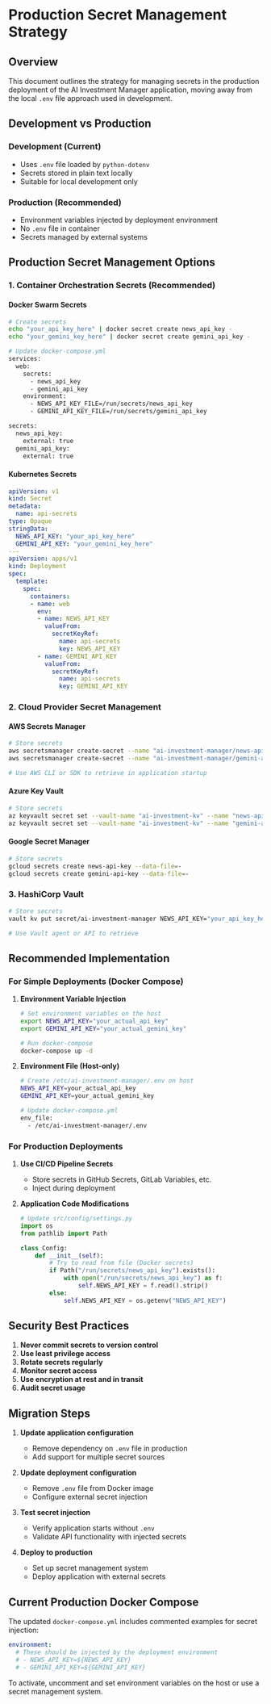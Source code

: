 # Production Secret Management Strategy

## Overview

This document outlines the strategy for managing secrets in the production deployment of the AI Investment Manager application, moving away from the local `.env` file approach used in development.

## Development vs Production

### Development (Current)
- Uses `.env` file loaded by `python-dotenv`
- Secrets stored in plain text locally
- Suitable for local development only

### Production (Recommended)
- Environment variables injected by deployment environment
- No `.env` file in container
- Secrets managed by external systems

## Production Secret Management Options

### 1. Container Orchestration Secrets (Recommended)

#### Docker Swarm Secrets
```bash
# Create secrets
echo "your_api_key_here" | docker secret create news_api_key -
echo "your_gemini_key_here" | docker secret create gemini_api_key -

# Update docker-compose.yml
services:
  web:
    secrets:
      - news_api_key
      - gemini_api_key
    environment:
      - NEWS_API_KEY_FILE=/run/secrets/news_api_key
      - GEMINI_API_KEY_FILE=/run/secrets/gemini_api_key

secrets:
  news_api_key:
    external: true
  gemini_api_key:
    external: true
```

#### Kubernetes Secrets
```yaml
apiVersion: v1
kind: Secret
metadata:
  name: api-secrets
type: Opaque
stringData:
  NEWS_API_KEY: "your_api_key_here"
  GEMINI_API_KEY: "your_gemini_key_here"
---
apiVersion: apps/v1
kind: Deployment
spec:
  template:
    spec:
      containers:
      - name: web
        env:
        - name: NEWS_API_KEY
          valueFrom:
            secretKeyRef:
              name: api-secrets
              key: NEWS_API_KEY
        - name: GEMINI_API_KEY
          valueFrom:
            secretKeyRef:
              name: api-secrets
              key: GEMINI_API_KEY
```

### 2. Cloud Provider Secret Management

#### AWS Secrets Manager
```bash
# Store secrets
aws secretsmanager create-secret --name "ai-investment-manager/news-api-key" --secret-string "your_api_key_here"
aws secretsmanager create-secret --name "ai-investment-manager/gemini-api-key" --secret-string "your_gemini_key_here"

# Use AWS CLI or SDK to retrieve in application startup
```

#### Azure Key Vault
```bash
# Store secrets
az keyvault secret set --vault-name "ai-investment-kv" --name "news-api-key" --value "your_api_key_here"
az keyvault secret set --vault-name "ai-investment-kv" --name "gemini-api-key" --value "your_gemini_key_here"
```

#### Google Secret Manager
```bash
# Store secrets
gcloud secrets create news-api-key --data-file=-
gcloud secrets create gemini-api-key --data-file=-
```

### 3. HashiCorp Vault
```bash
# Store secrets
vault kv put secret/ai-investment-manager NEWS_API_KEY="your_api_key_here" GEMINI_API_KEY="your_gemini_key_here"

# Use Vault agent or API to retrieve
```

## Recommended Implementation

### For Simple Deployments (Docker Compose)

1. **Environment Variable Injection**
   ```bash
   # Set environment variables on the host
   export NEWS_API_KEY="your_actual_api_key"
   export GEMINI_API_KEY="your_actual_gemini_key"
   
   # Run docker-compose
   docker-compose up -d
   ```

2. **Environment File (Host-only)**
   ```bash
   # Create /etc/ai-investment-manager/.env on host
   NEWS_API_KEY=your_actual_api_key
   GEMINI_API_KEY=your_actual_gemini_key
   
   # Update docker-compose.yml
   env_file:
     - /etc/ai-investment-manager/.env
   ```

### For Production Deployments

1. **Use CI/CD Pipeline Secrets**
   - Store secrets in GitHub Secrets, GitLab Variables, etc.
   - Inject during deployment

2. **Application Code Modifications**
   ```python
   # Update src/config/settings.py
   import os
   from pathlib import Path
   
   class Config:
       def __init__(self):
           # Try to read from file (Docker secrets)
           if Path("/run/secrets/news_api_key").exists():
               with open("/run/secrets/news_api_key") as f:
                   self.NEWS_API_KEY = f.read().strip()
           else:
               self.NEWS_API_KEY = os.getenv("NEWS_API_KEY")
   ```

## Security Best Practices

1. **Never commit secrets to version control**
2. **Use least privilege access**
3. **Rotate secrets regularly**
4. **Monitor secret access**
5. **Use encryption at rest and in transit**
6. **Audit secret usage**

## Migration Steps

1. **Update application configuration**
   - Remove dependency on `.env` file in production
   - Add support for multiple secret sources

2. **Update deployment configuration**
   - Remove `.env` file from Docker image
   - Configure external secret injection

3. **Test secret injection**
   - Verify application starts without `.env`
   - Validate API functionality with injected secrets

4. **Deploy to production**
   - Set up secret management system
   - Deploy application with external secrets

## Current Production Docker Compose

The updated `docker-compose.yml` includes commented examples for secret injection:

```yaml
environment:
  # These should be injected by the deployment environment
  # - NEWS_API_KEY=${NEWS_API_KEY}
  # - GEMINI_API_KEY=${GEMINI_API_KEY}
```

To activate, uncomment and set environment variables on the host or use a secret management system.